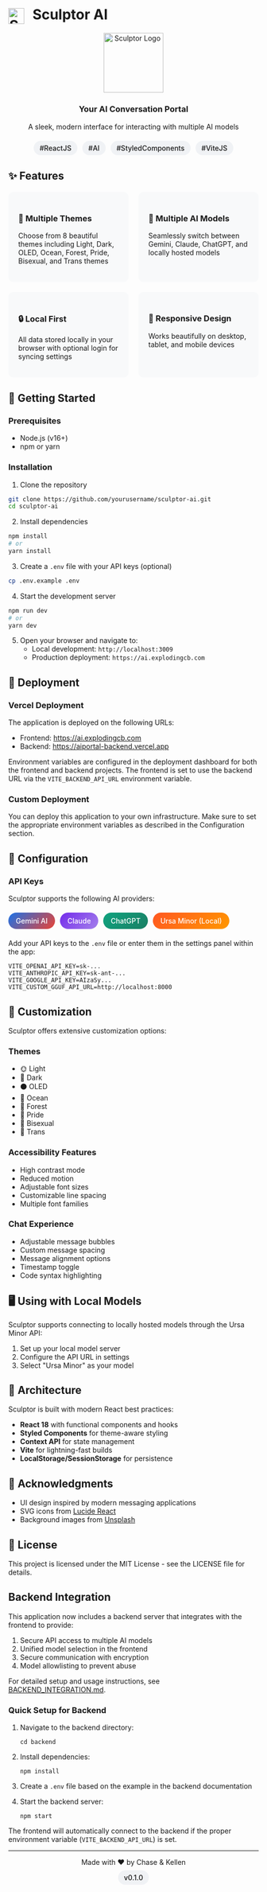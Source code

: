 # <img src="https://ai.explodingcb.com/images/sculptor.svg" width="32" height="32" alt="Sculptor Logo" style="vertical-align: middle; margin-right: 10px;"> Sculptor AI

<div align="center">
  <img src="https://ai.explodingcb.com/images/sculptor.svg" width="120" height="120" alt="Sculptor Logo">
  <h3>Your AI Conversation Portal</h3>
  <p>A sleek, modern interface for interacting with multiple AI models</p>

  <div style="display: flex; justify-content: center; gap: 10px; flex-wrap: wrap; margin: 20px 0;">
    <span style="background: #f0f2f5; padding: 6px 12px; border-radius: 20px; font-size: 14px; font-weight: 500;">#ReactJS</span>
    <span style="background: #f0f2f5; padding: 6px 12px; border-radius: 20px; font-size: 14px; font-weight: 500;">#AI</span>
    <span style="background: #f0f2f5; padding: 6px 12px; border-radius: 20px; font-size: 14px; font-weight: 500;">#StyledComponents</span>
    <span style="background: #f0f2f5; padding: 6px 12px; border-radius: 20px; font-size: 14px; font-weight: 500;">#ViteJS</span>
  </div>
</div>

## ✨ Features

<div style="display: grid; grid-template-columns: repeat(auto-fit, minmax(240px, 1fr)); gap: 20px; margin: 20px 0;">
  <div style="background: #f8f9fa; padding: 20px; border-radius: 10px;">
    <h3>🌈 Multiple Themes</h3>
    <p>Choose from 8 beautiful themes including Light, Dark, OLED, Ocean, Forest, Pride, Bisexual, and Trans themes</p>
  </div>
  <div style="background: #f8f9fa; padding: 20px; border-radius: 10px;">
    <h3>🤖 Multiple AI Models</h3>
    <p>Seamlessly switch between Gemini, Claude, ChatGPT, and locally hosted models</p>
  </div>
  <div style="background: #f8f9fa; padding: 20px; border-radius: 10px;">
    <h3>🔒 Local First</h3>
    <p>All data stored locally in your browser with optional login for syncing settings</p>
  </div>
  <div style="background: #f8f9fa; padding: 20px; border-radius: 10px;">
    <h3>📱 Responsive Design</h3>
    <p>Works beautifully on desktop, tablet, and mobile devices</p>
  </div>
</div>

## 🚀 Getting Started

### Prerequisites

- Node.js (v16+)
- npm or yarn

### Installation

1. Clone the repository
```bash
git clone https://github.com/yourusername/sculptor-ai.git
cd sculptor-ai
```

2. Install dependencies
```bash
npm install
# or
yarn install
```

3. Create a `.env` file with your API keys (optional)
```bash
cp .env.example .env
```

4. Start the development server
```bash
npm run dev
# or
yarn dev
```

5. Open your browser and navigate to:
   - Local development: `http://localhost:3009`
   - Production deployment: `https://ai.explodingcb.com`

## 🚀 Deployment

### Vercel Deployment

The application is deployed on the following URLs:

- Frontend: https://ai.explodingcb.com
- Backend: https://aiportal-backend.vercel.app

Environment variables are configured in the deployment dashboard for both the frontend and backend projects. The frontend is set to use the backend URL via the `VITE_BACKEND_API_URL` environment variable.

### Custom Deployment

You can deploy this application to your own infrastructure. Make sure to set the appropriate environment variables as described in the Configuration section.

## 🔧 Configuration

### API Keys

Sculptor supports the following AI providers:

<div style="display: flex; flex-wrap: wrap; gap: 10px; margin: 20px 0;">
  <span style="background: linear-gradient(135deg, #1B72E8, #EA4335); color: white; padding: 8px 15px; border-radius: 20px; font-size: 14px; font-weight: 500;">Gemini AI</span>
  <span style="background: linear-gradient(135deg, #732BEB, #A480EB); color: white; padding: 8px 15px; border-radius: 20px; font-size: 14px; font-weight: 500;">Claude</span>
  <span style="background: linear-gradient(135deg, #10A37F, #1A7F64); color: white; padding: 8px 15px; border-radius: 20px; font-size: 14px; font-weight: 500;">ChatGPT</span>
  <span style="background: linear-gradient(135deg, #FF5722, #FF9800); color: white; padding: 8px 15px; border-radius: 20px; font-size: 14px; font-weight: 500;">Ursa Minor (Local)</span>
</div>

Add your API keys to the `.env` file or enter them in the settings panel within the app:

```
VITE_OPENAI_API_KEY=sk-...
VITE_ANTHROPIC_API_KEY=sk-ant-...
VITE_GOOGLE_API_KEY=AIzaSy...
VITE_CUSTOM_GGUF_API_URL=http://localhost:8000
```

## 🎨 Customization

Sculptor offers extensive customization options:

### Themes
- 🌞 Light
- 🌙 Dark
- ⚫ OLED
- 🌊 Ocean
- 🌲 Forest
- 🌈 Pride
- 💖 Bisexual
- 💙 Trans

### Accessibility Features
- High contrast mode
- Reduced motion
- Adjustable font sizes
- Customizable line spacing
- Multiple font families

### Chat Experience
- Adjustable message bubbles
- Custom message spacing
- Message alignment options
- Timestamp toggle
- Code syntax highlighting

## 🖥️ Using with Local Models

Sculptor supports connecting to locally hosted models through the Ursa Minor API:

1. Set up your local model server
2. Configure the API URL in settings
3. Select "Ursa Minor" as your model

## 🧩 Architecture

Sculptor is built with modern React best practices:

- **React 18** with functional components and hooks
- **Styled Components** for theme-aware styling
- **Context API** for state management
- **Vite** for lightning-fast builds
- **LocalStorage/SessionStorage** for persistence

## 🌟 Acknowledgments

- UI design inspired by modern messaging applications
- SVG icons from [Lucide React](https://lucide.dev/)
- Background images from [Unsplash](https://unsplash.com/)

## 📄 License

This project is licensed under the MIT License - see the LICENSE file for details.

## Backend Integration

This application now includes a backend server that integrates with the frontend to provide:

1. Secure API access to multiple AI models
2. Unified model selection in the frontend
3. Secure communication with encryption
4. Model allowlisting to prevent abuse

For detailed setup and usage instructions, see [BACKEND_INTEGRATION.md](BACKEND_INTEGRATION.md).

### Quick Setup for Backend

1. Navigate to the backend directory:
   ```
   cd backend
   ```

2. Install dependencies:
   ```
   npm install
   ```

3. Create a `.env` file based on the example in the backend documentation
   
4. Start the backend server:
   ```
   npm start
   ```

The frontend will automatically connect to the backend if the proper environment variable (`VITE_BACKEND_API_URL`) is set.

---

<div align="center">
  <p>Made with ❤️ by Chase & Kellen</p>
  <p>
    <span style="background: #f0f2f5; padding: 6px 12px; border-radius: 20px; font-size: 14px; font-weight: 500;">v0.1.0</span>
  </p>
</div>